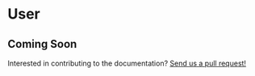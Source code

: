 # User

## Coming Soon
Interested in contributing to the documentation? [Send us a pull request!](https://github.com/portonefive/larapress-docs)